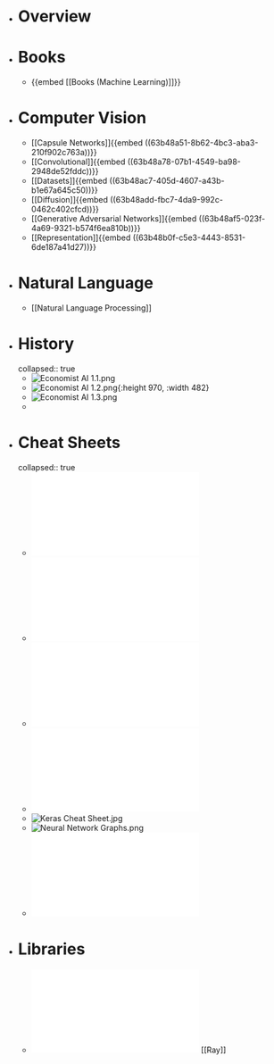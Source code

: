 - # Overview
- # Books
	- {{embed [[Books (Machine Learning)]]}}
- # Computer Vision
	- [[Capsule Networks]]{{embed ((63b48a51-8b62-4bc3-aba3-210f902c763a))}}
	- [[Convolutional]]{{embed ((63b48a78-07b1-4549-ba98-2948de52fddc))}}
	- [[Datasets]]{{embed ((63b48ac7-405d-4607-a43b-b1e67a645c50))}}
	- [[Diffusion]]{{embed ((63b48add-fbc7-4da9-992c-0462c402cfcd))}}
	- [[Generative Adversarial Networks]]{{embed ((63b48af5-023f-4a69-9321-b574f6ea810b))}}
	- [[Representation]]{{embed ((63b48b0f-c5e3-4443-8531-6de187a41d27))}}
- # Natural Language
	- [[Natural Language Processing]]
- # History
  collapsed:: true
	- ![Economist AI 1.1.png](../assets/Economist_AI_1.1_1672678976869_0.png)
	- ![Economist AI 1.2.png](../assets/Economist_AI_1.2_1672678983070_0.png){:height 970, :width 482}
	- ![Economist AI 1.3.png](../assets/Economist_AI_1.3_1672678989806_0.png)
	-
- # Cheat Sheets
  collapsed:: true
	- ![cheatsheet-deep-learning.pdf](../assets/cheatsheet-deep-learning_1672679021789_0.pdf)
	- ![cheatsheet-machine-learning-tips-and-tricks.pdf](../assets/cheatsheet-machine-learning-tips-and-tricks_1672679026689_0.pdf)
	- ![cheatsheet-supervised-learning.pdf](../assets/cheatsheet-supervised-learning_1672679031402_0.pdf)
	- ![cheatsheet-unsupervised-learning.pdf](../assets/cheatsheet-unsupervised-learning_1672679034839_0.pdf)
	- ![Keras Cheat Sheet.jpg](../assets/Keras_Cheat_Sheet_1672679038284_0.jpg)
	- ![Neural Network Graphs.png](../assets/Neural_Network_Graphs_1672679049051_0.png)
	- ![Standard Notations for Deep Learning.pdf](../assets/Standard_Notations_for_Deep_Learning_1672679057738_0.pdf)
- # Libraries
	- ![Tune - A Research Platform for Distributed Model Selection and Training.pdf](../assets/Tune_-_A_Research_Platform_for_Distributed_Model_Selection_and_Training_1672677273030_0.pdf) [[Ray]]
